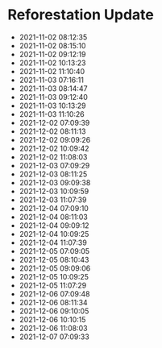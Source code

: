 # Reforestation Update
- 2021-11-02 08:12:35
- 2021-11-02 08:15:10
- 2021-11-02 09:12:19
- 2021-11-02 10:13:23
- 2021-11-02 11:10:40
- 2021-11-03 07:16:11
- 2021-11-03 08:14:47
- 2021-11-03 09:12:40
- 2021-11-03 10:13:29
- 2021-11-03 11:10:26
- 2021-12-02 07:09:39
- 2021-12-02 08:11:13
- 2021-12-02 09:09:26
- 2021-12-02 10:09:42
- 2021-12-02 11:08:03
- 2021-12-03 07:09:29
- 2021-12-03 08:11:25
- 2021-12-03 09:09:38
- 2021-12-03 10:09:59
- 2021-12-03 11:07:39
- 2021-12-04 07:09:10
- 2021-12-04 08:11:03
- 2021-12-04 09:09:12
- 2021-12-04 10:09:25
- 2021-12-04 11:07:39
- 2021-12-05 07:09:05
- 2021-12-05 08:10:43
- 2021-12-05 09:09:06
- 2021-12-05 10:09:25
- 2021-12-05 11:07:29
- 2021-12-06 07:09:48
- 2021-12-06 08:11:34
- 2021-12-06 09:10:05
- 2021-12-06 10:10:15
- 2021-12-06 11:08:03
- 2021-12-07 07:09:33
